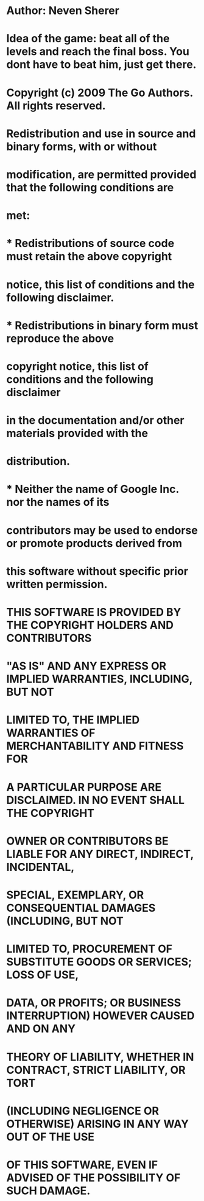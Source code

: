 # Author: Neven Sherer #
 
# Idea of the game: beat all of the levels and reach the final boss. You dont have to beat him, just get there. #

# Copyright (c) 2009 The Go Authors. All rights reserved.

# Redistribution and use in source and binary forms, with or without
# modification, are permitted provided that the following conditions are
# met:

#   * Redistributions of source code must retain the above copyright
# notice, this list of conditions and the following disclaimer.
#   * Redistributions in binary form must reproduce the above
# copyright notice, this list of conditions and the following disclaimer
# in the documentation and/or other materials provided with the
# distribution.
#   * Neither the name of Google Inc. nor the names of its
# contributors may be used to endorse or promote products derived from
# this software without specific prior written permission.

# THIS SOFTWARE IS PROVIDED BY THE COPYRIGHT HOLDERS AND CONTRIBUTORS
# "AS IS" AND ANY EXPRESS OR IMPLIED WARRANTIES, INCLUDING, BUT NOT
# LIMITED TO, THE IMPLIED WARRANTIES OF MERCHANTABILITY AND FITNESS FOR
# A PARTICULAR PURPOSE ARE DISCLAIMED. IN NO EVENT SHALL THE COPYRIGHT
# OWNER OR CONTRIBUTORS BE LIABLE FOR ANY DIRECT, INDIRECT, INCIDENTAL,
# SPECIAL, EXEMPLARY, OR CONSEQUENTIAL DAMAGES (INCLUDING, BUT NOT
# LIMITED TO, PROCUREMENT OF SUBSTITUTE GOODS OR SERVICES; LOSS OF USE,
# DATA, OR PROFITS; OR BUSINESS INTERRUPTION) HOWEVER CAUSED AND ON ANY
# THEORY OF LIABILITY, WHETHER IN CONTRACT, STRICT LIABILITY, OR TORT
# (INCLUDING NEGLIGENCE OR OTHERWISE) ARISING IN ANY WAY OUT OF THE USE
# OF THIS SOFTWARE, EVEN IF ADVISED OF THE POSSIBILITY OF SUCH DAMAGE.